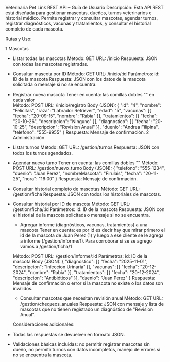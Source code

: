 
Veterinaria Pet Link REST API – Guía de Usuario
Descripción:
Esta API REST está diseñada para gestionar mascotas, dueños, turnos veterinarios e historial médico. Permite registrar y consultar mascotas, agendar turnos, registrar diagnósticos, vacunas y tratamientos, y consultar el historial completo de cada mascota.

Rutas y Uso:

1 Mascotas

- Listar todas las mascotas
  Método: GET
  URL: /inicio
  Respuesta: JSON con todas las mascotas registradas.


- Consultar mascota por ID
  Método: GET
  URL: /inicio/:id
  Parámetros:
    id: ID de la mascota
  Respuesta: JSON con los datos de la mascota solicitada o mensaje si no se encuentra.
- Registrar nueva mascota
  Tener en cuenta: las comillas dobles "" en cada valor   
  Método: POST
  URL: /inicio/registro
  Body (JSON):
     {
      "id": "4",
      "nombre": "Felicitas",
      "raza": "Labrador Retriever",
      "edad": "5",
      "vacunas": [{ "fecha": "20-09-15", "nombre": "Rabia" }],
      "tratamientos": [{ "fecha": "20-10-26", "descripcion": "Ninguno" }],
      "diagnostico": [{ "fecha": "20-10-25", "descripcion": "Revision Anual" }],
      "duenio": "Andrea Filipina",
      "telefono": "555-9955"
 }
  Respuesta: Mensaje de confirmación.
2 Administración 

- Listar turnos
  Método: GET
  URL: /gestion/turnos
  Respuesta: JSON con todos los turnos agendados.
- Agendar nuevo turno
  Tener en cuenta: las comillas dobles ""
  Método: POST
  URL: /gestion/nuevo_turno
  Body (JSON):
    {
            "telefono": "555-1234",
            "duenio": "Juan Perez",
            "nombreMascota": "Firulais",
            "fecha": "20-11-25",
            "hora": "16:00"
        }
  Respuesta: Mensaje de confirmación.
- Consultar historial completo de mascotas
  Método: GET
  URL: /gestion/ficha
  Respuesta: JSON con todos los historiales de mascotas.
- Consultar historial por ID de mascota
  Método: GET
  URL: /gestion/ficha/:id
  Parámetros:
    id: ID de la mascota
  Respuesta: JSON con el historial de la mascota solicitada o mensaje si no se encuentra.
  - Agregar informe (diagnósticos, vacunas, tratamientos) a una mascota
  Tener en cuenta: es por id es decir hay que mirar primero el id de la mascota de Juan Perez (1) y luego a ese cliente se le agrega a  informe  (/gestion/informe/1). Para corroborar si se se agrego vamos a /gestion/ficha/1

  Método: POST
  URL: /gestion/informe/:id
  Parámetros:
    id: ID de la mascota
  Body (JSON):
       {
      "diagnostico": [{ "fecha": "2025-11-01", "descripcion": "Infeccion Urinaria" }],
      "vacunas": [{ "fecha": "20-12-2024", "nombre": "Rabia" }],
      "tratamientos": [{ "fecha": "20-12-2024", "descripcion": "Antibióticos" }],
      "duenio": "Juan Perez"
    }
  Respuesta: Mensaje de confirmación o error si la mascota no existe o los datos son inválidos.
  - Consultar mascotas que necesitan revisión anual
  Método: GET
  URL: /gestion/chequeos_anuales
  Respuesta: JSON con mensaje y lista de mascotas que no tienen registrado un diagnóstico de "Revision Anual".

  Consideraciones adicionales:
- Todas las respuestas se devuelven en formato JSON.
- Validaciones básicas incluidas: no permitir registrar mascotas sin dueño, no permitir turnos con datos incompletos, manejo de errores si no se encuentra la mascota.


